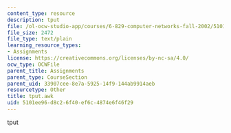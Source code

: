 ```yaml
---
content_type: resource
description: tput
file: /ol-ocw-studio-app/courses/6-829-computer-networks-fall-2002/5101ee96d8c26f40ef6c4874e6f46f29_tput.awk
file_size: 2472
file_type: text/plain
learning_resource_types:
- Assignments
license: https://creativecommons.org/licenses/by-nc-sa/4.0/
ocw_type: OCWFile
parent_title: Assignments
parent_type: CourseSection
parent_uid: 33907cee-8e7a-5925-14f9-144ab9914aeb
resourcetype: Other
title: tput.awk
uid: 5101ee96-d8c2-6f40-ef6c-4874e6f46f29
---
```

tput